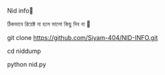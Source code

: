 Nid info🖤

ঠিকভাবে রিয়েক্ট না হলে ভালো কিছু দিব না 🥵 

 
git clone https://github.com/Siyam-404/NID-INFO.git

cd niddump

python nid.py
